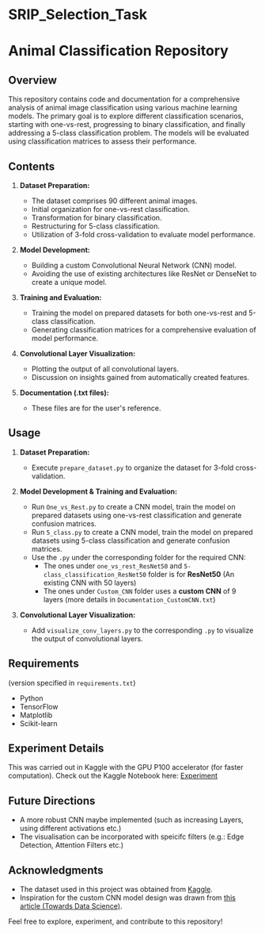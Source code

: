 # SRIP_Selection_Task



# Animal Classification Repository

## Overview

This repository contains code and documentation for a comprehensive analysis of animal image classification using various machine learning models. The primary goal is to explore different classification scenarios, starting with one-vs-rest, progressing to binary classification, and finally addressing a 5-class classification problem. The models will be evaluated using classification matrices to assess their performance.


## Contents

1. **Dataset Preparation:**
   - The dataset comprises 90 different animal images.
   - Initial organization for one-vs-rest classification.
   - Transformation for binary classification.
   - Restructuring for 5-class classification.
   - Utilization of 3-fold cross-validation to evaluate model performance.

2. **Model Development:**
   - Building a custom Convolutional Neural Network (CNN) model.
   - Avoiding the use of existing architectures like ResNet or DenseNet to create a unique model.

3. **Training and Evaluation:**
   - Training the model on prepared datasets for both one-vs-rest and 5-class classification.
   - Generating classification matrices for a comprehensive evaluation of model performance.

4. **Convolutional Layer Visualization:**
   - Plotting the output of all convolutional layers.
   - Discussion on insights gained from automatically created features.
  
5. **Documentation (.txt files):**
   - These files are for the user's reference.



## Usage

1. **Dataset Preparation:**
   - Execute `prepare_dataset.py` to organize the dataset for 3-fold cross-validation.

2. **Model Development & Training and Evaluation:**
   - Run `One_vs_Rest.py` to create a CNN model, train the model on prepared datasets using one-vs-rest classification and generate confusion matrices.
   - Run `5_class.py` to create a CNN model, train the model on prepared datasets using 5-class classification and generate confusion matrices.
   - Use the `.py` under the corresponding folder for the required CNN:
        - The ones under `one_vs_rest_ResNet50` and `5-class_classification_ResNet50` folder is for **ResNet50** (An existing CNN with 50 layers)
        - The ones under `Custom_CNN` folder uses a **custom CNN** of 9 layers (more details in `Documentation_CustomCNN.txt`)

3. **Convolutional Layer Visualization:**
   - Add `visualize_conv_layers.py` to the corresponding `.py` to visualize the output of convolutional layers.



## Requirements 
(version specified in `requirements.txt`)

- Python 
- TensorFlow 
- Matplotlib
- Scikit-learn


## Experiment Details

This was carried out in Kaggle with the GPU P100 accelerator (for faster computation).
Check out the Kaggle Notebook here: [Experiment](https://www.kaggle.com/code/devoditac/srip-iit-gandhinagar)

## Future Directions

- A more robust CNN maybe implemented (such as increasing Layers, using different activations etc.)
- The visualisation can be incorporated with speicifc filters (e.g.: Edge Detection, Attention Filters etc.)

## Acknowledgments

- The dataset used in this project was obtained from [Kaggle](https://www.kaggle.com/datasets/iamsouravbanerjee/animal-image-dataset-90-different-animals?resource=download).
- Inspiration for the custom CNN model design was drawn from [this article (Towards Data Science)](https://towardsdatascience.com/building-a-convolutional-neural-network-cnn-in-keras-329fbbadc5f5).


Feel free to explore, experiment, and contribute to this repository!

